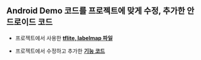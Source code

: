 ## Android Demo 코드를 프로젝트에 맞게 수정, 추가한 안드로이드 코드

* 프로젝트에서 사용한 **[tflite, labelmap 파일](./app/src/main/assets)**

* 프로젝트에서 수정하고 추가한 **[기능 코드](./app/src/main/java/org/tensorflow/lite/examples/detection)**


